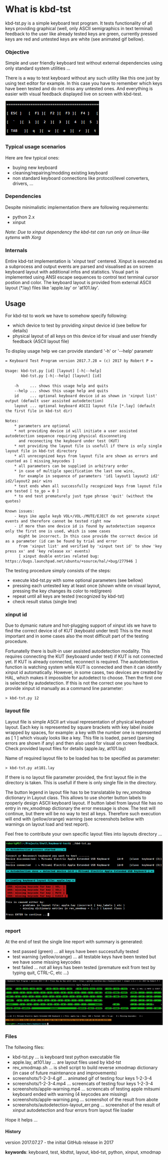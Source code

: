 # What is kbd-tst
kbd-tst.py is a simple keyboard test program. It tests functionality of all keys providing graphical (well, only ASCII
semigraphics in text terminal) feedback to the user like already tested keys are green, currently pressed keys are 
red and untested keys are white (see animated gif bellow). 
 
### Objective
Simple and user friendly keyboard test without external dependencies using only standard system utilities ...

There is a way to test keyboard without any such utility like this one just by using text editor for example. In this case
you have to remember which keys have been tested and do not miss any untested ones. And everything is easier with visual 
feedback displayed live on screen with kbd-test.

![1-2-3-4 keys tested](https://github.com/blue-sky-r/keyboard-test/blob/master/screenshots/1-2-3-4.gif)

### Typical usage scenarios
Here are few typical ones:
- buying new keyboard
- cleaning/repairing/modding existing keyboard
- non standard keyboard connections like protocol/level converters, drivers, ...

### Dependencies
Despite minimalistic implementation there are following requirements:
- python 2.x
- xinput

_Note: Due to xinput dependency the kbd-tst can run only on linux-like sytems with Xorg_

### Internals
Entire kbd-tst implementation is 'xinput test' centered. Xinput is executed as a subprocess and output events are
parsed and visualised as on screen keyboard layout with additional infos and statistics. Visual part is implemented
using ANSI escape sequences to control text terminal cursor postion and color. The keyboard layout is provided from
external ASCII layout (*.lay) files like 'apple.lay' or 'at101.lay'.  

## Usage
For kbd-tst to work we have to somehow specify following:
- which device to test by providing xinput device id (see bellow for details)
- physical layout of all keys on this device id for visual and user friendly feedback (ASCII layout file)

To display usage help we can provide standard '-h' or '--help' parametr

    = Keyboard Test Program version 2017.7.28 = (c) 2017 by Robert P =

    Usage: kbd-tst.py [id] [layout] [-h|--help]
           kbd-tst.py [-h|--help] [layout] [id]
    
        -h     ... shows this usage help and quits
        --help ... shows this usage help and quits
        id     ... optional keyboard device id as shown in 'xinput list' output (default user assisted autodetection)
        layout ... optional keyboard ASCII layout file [*.lay] (default the first file in kbd-tst dir)
    
    Notes:
        * parameters are optional
        * not providing device id will initiate a user assisted autodetection sequence requiring physical disconneting
          and reconecting the keyboard under test (KUT)
        * not providing the layout file is usefull if there is only single layout file in kbd-tst directory
        * all unrecognized keys from layout file are shown as errors and counted as [ missing_keycodes ]
        * all parameters can be supplied in arbitrary order
        * in case of multiple specification the last one wins,
          for example in sequence of parameters 'id1 layout1 layout2 id2' id2/layout2 pair wins
        * test ends when all successfully recognized keys from layout file are tested [ to_go = 0 ]
        * to end test prematurely just type phrase 'quit' (without the quotes)
    
    Known issues:
        - keys ike apple keyb VOL+/VOL-/MUTE/EJECT do not generate xinput events and therefore cannot be tested right now
        - if more than one device id is found by autodetection sequence only the first one is used, which is some cases
          might be incorrect. In this case provide the correct device id as a parameter (id can be found by trial and error
          from 'xinput list' and verified by 'xinput test id' to show 'key press xx' and 'key release xx' events)
          [ xinput double entries related bug: https://bugs.launchpad.net/ubuntu/+source/hal/+bug/277946 ]

The testing procedure simply consists of the steps:
- execute kbd-tst.py with some optional parameters (see bellow)
- pressing each untested key at least once (shown white on visual layout, pressing the key changes its color to red/green)
- repeat until all keys are tested (recognized by kbd-tst)
- check result status (single line)

### xinput id
Due to dymanic nature and hot-plugging support of xinput ids we have to find the correct device id of KUT (keyboatd under test) 
This is the most important and in some cases also the most difficult part of the testing procedure.

Fortunatelly there is built-in user assisted autodetection modality. This requires connecting the KUT (keyboaard under test) if KUT 
is not connected yet. If KUT is already connected, reconnect is required. The autodetection function is watching system while
KUT is connected and then it can identify xinput id automatically. However, in some cases, two devices are created by HAL,
which makes it impossible for autodetect to choose. Then the first one is selected by autodetection. If this is not the correct
one you have to provide xinput id manually as a command line parameter:

    > kbd-tst.py 12
    
### layout file
Layout file is simple ASCII art visual representation of physical keyboard layout. Each key is represented by square brackets
with key label inside wrapped by spaces, for example: a key with the number one is represented as [ 1 ] which visualy looks like a key.
This file is loaded, parsed (parsing errors are shown if any) and then also used for visual on screen feedback. Check provided
layout files for details (apple.lay, at101.lay)

Name of required layout file to be loaded has to be specified as parameter:

    > kbd-tst.py at101.lay
    
If there is no layout file parameter provided, the first layout file in the directory is taken. This is usefull if there is only
single file in the directory. 

The button legend in layout file has to be translatable by rev_xmodmap dictionary in Layout class. This allows to use shorter
button labels to rpoperly design ASCII keyboard layout. If button label from layout file has no entry in rev_xmodmap dictionary
the error message is show. The test will continue, but there will be no way to test all keys. Therefore such execution will
end with (yellow/orange) warning (see screenshots bellow with warnings on layout load and test report).

Feel free to contribute your own specific layout files into layouts directory ...

![xinput id autodetection and missing keycode in rev_xmodmap](https://github.com/blue-sky-r/keyboard-test/blob/master/screenshots/autodetection-layour_err.png)

### report
At the end of test the single line report with summary is generated:
- test passed (green) ... all keys have been successfully tested
- test warning (yellow/orange) ... all testable keys have been tested but we have some missing keycodes 
- test failed ... not all keys has been tested (premature exit from test by typing quit, CTRL-C, etc ...)

![apple test ended with warning](https://github.com/blue-sky-r/keyboard-test/blob/master/screenshots/apple-warning.png)

### Files
The follwoing files:
- kbd-tst.py ... is keyboard test python executable file
- apple.lay, at101.lay ... are layout files used by kbd-tst
- rev_xmodmap.sh ... is shell script to build reverse xmodmap dictionary (in case of future maintenance and improvements)
- screenshots/1-2-3-4.gif ... animated gif of testing four keys 1-2-3-4
- screenshots/1-2-3-4.mp4 ... screencats of testing four keys 1-2-3-4
- screenshots/apple-warning.mp4 ... screencats of testing apple mitsumi keyboard ended with warning (4 keycodes are missing)
- screenshots/apple-warning.png ... screenshot of the result from abote 
- screenshots/autodetection-layout_err.png ... screenshot of the result of xinput autodetection and four errors from layout file loader

Hope it helps ...

#### History
 version 2017.07.27 - the initial GitHub release in 2017

**keywords**: keyboard, test, kbdtst, layout, kbd-tst, python, xinput, xmodmap
